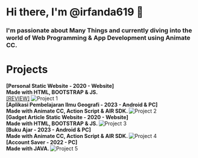 # Hi there, I'm @irfanda619 👋

### I'm passionate about Many Things and currently diving into the world of Web Programming & App Development using Animate CC.

# Projects
<b> [Personal Static Website - 2020 - Website] <br> Made with HTML, BOOTSTRAP & JS. </b> 
<br>
<a href="https://www.example.com">[REVIEW]</a>
![Project 1](https://i.postimg.cc/zGvjQfvV/personal-website.png) 
<br> 
<b> [Aplikasi Pembelajaran Ilmu Geografi - 2023 - Android & PC] <br>  Made with Animate CC, Action Script & AIR SDK. </b>
![Project 2](https://i.postimg.cc/nhgSQhyv/HOW-TO-landscape.jpg)
<br> 
<b> [Gadget Article Static Website - 2020 - Website] <br> Made with HTML, BOOTSTRAP & JS. </b>
![Project 3](https://i.postimg.cc/2ycV0VR7/Vanzgadget.png)
<br> 
<b> [Buku Ajar - 2023 - Android & PC] <br>  Made with Animate CC, Action Script & AIR SDK. </b>
![Project 4](https://i.postimg.cc/sD917PJr/kingslayer-2.png)
<br> 
<b> [Account Saver - 2022 - PC] <br>  Made with JAVA. </b>
![Project 5](https://i.postimg.cc/2SGbRdqw/kingslayer.png)


